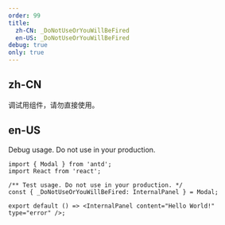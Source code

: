 ```yaml
---
order: 99
title:
  zh-CN: _DoNotUseOrYouWillBeFired
  en-US: _DoNotUseOrYouWillBeFired
debug: true
only: true
---
```


## zh-CN

调试用组件，请勿直接使用。

## en-US

Debug usage. Do not use in your production.

```tsx
import { Modal } from 'antd';
import React from 'react';

/** Test usage. Do not use in your production. */
const { _DoNotUseOrYouWillBeFired: InternalPanel } = Modal;

export default () => <InternalPanel content="Hello World!" type="error" />;
```
